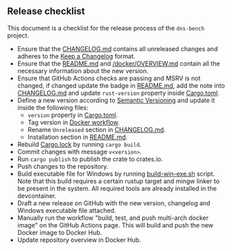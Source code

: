 ## Release checklist

This document is a checklist for the release process of the `dns-bench` project.

- Ensure that the [CHANGELOG.md](./CHANGELOG.md) contains all unreleased changes and adheres to the [Keep a Changelog](https://keepachangelog.com/en/1.1.0/) format.
- Ensure that the [README.md](./README.md) and [/docker/OVERVIEW.md](./docker/OVERVIEW.md) contain all the necessary information about the new version.
- Ensure that GitHub Actions checks are passing and MSRV is not changed, if changed update the badge in [README.md](./README.md), add the note into [CHANGELOG.md](./CHANGELOG.md) and update `rust-version` property inside [Cargo.toml](./Cargo.toml).
- Define a new version according to [Semantic Versioning](https://semver.org/spec/v2.0.0.html) and update it inside the following files:
  - `version` property in [Cargo.toml](./Cargo.toml).
  - Tag version in [Docker workflow](./.github/workflows/docker.yml).
  - Rename `Unreleased` section in [CHANGELOG.md](./CHANGELOG.md).
  - Installation section in [README.md](./README.md).
- Rebuild [Cargo.lock](./Cargo.lock) by running `cargo build`.
- Commit changes with message `v<version>`.
- Run `cargo publish` to publish the crate to crates.io.
- Push changes to the repository.
- Build executable file for Windows by running [build-win-exe.sh](./build-win-exe.sh) script. Note that this build requires a certain rustup target and mingw linker to be present in the system. All required tools are already installed in the devcontainer.
- Draft a new release on GitHub with the new version, changelog and Windows executable file attached.
- Manually run the workflow "build, test, and push multi-arch docker image" on the GitHub Actions page. This will build and push the new Docker image to Docker Hub.
- Update repository overview in Docker Hub.
